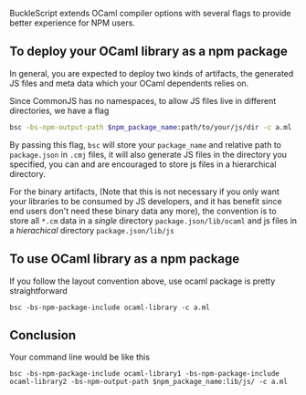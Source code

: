 
BuckleScript extends OCaml compiler options with several flags to
provide better experience for NPM users.

## To deploy your OCaml library as a npm package

In general, you are expected to deploy two kinds of artifacts, the
generated JS files and meta data which your OCaml dependents relies
on.

Since CommonJS has no namespaces, to allow JS files live in different
directories, we have a flag

```sh
bsc -bs-npm-output-path $npm_package_name:path/to/your/js/dir -c a.ml
```

By passing this flag, `bsc` will store your `package_name` and
relative path to `package.json` in `.cmj` files, it will also generate
JS files in the directory you specified, you can and are encouraged
to store js files in a hierarchical directory.

For the binary artifacts, (Note that this is not necessary if you only
want your libraries to be consumed by JS developers, and it has
benefit since end users don't need these binary data any more), the
convention
is to store all `*.cm` data in a *single* directory
`package.json/lib/ocaml`
and js files in a *hierachical* directory
`package.json/lib/js`



## To use OCaml library as a npm package

If you follow the layout convention above, use ocaml package is pretty
straightforward

```
bsc -bs-npm-package-include ocaml-library -c a.ml
```



## Conclusion

Your command line would be like this

```
bsc -bs-npm-package-include ocaml-library1 -bs-npm-package-include
ocaml-library2 -bs-npm-output-path $npm_package_name:lib/js/ -c a.ml
```
